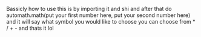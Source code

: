 Bassicly how to use this is by importing it and shi and after that do automath.math(put your first number here, put your second number here) and it will say what symbol you would like to choose you can choose from * / + - and thats it lol
